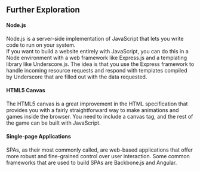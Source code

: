 ## Further Exploration

#### Node.js

Node.js is a server-side implementation of JavaScript that lets you write code to run on your system.  
If you want to build a website entirely with JavaScript, you can do this in a Node environment with a web framework like Express.js and a templating library like Underscore.js.
The idea is that you use the Express framework to handle incoming resource requests and respond with templates compiled by Underscore that are filled out with the data requested.

#### HTML5 Canvas

The HTML5 canvas is a great improvement in the HTML specification that provides you with a fairly straightforward way to make animations and games inside the browser.  You need to include a canvas tag, and the rest of the game can be built with JavaScript.

#### Single-page Applications

SPAs, as their most commonly called, are web-based applications that offer more robust and fine-grained control over user interaction.  Some common frameworks that are used to build SPAs are Backbone.js and Angular. 

